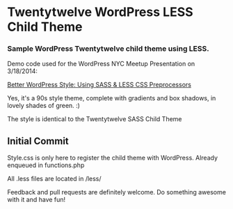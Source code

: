 # Twentytwelve WordPress LESS Child Theme
### Sample WordPress Twentytwelve child theme using LESS.

Demo code used for the WordPress NYC Meetup Presentation on 3/18/2014:

[Better WordPress Style: Using SASS & LESS CSS Preprocessors](http://www.meetup.com/WordPressNYC/events/169583212/)

Yes, it's a 90s style theme, complete with gradients and box shadows, in lovely shades of green. :)

  
The style is identical to the Twentytwelve SASS Child Theme

## Initial Commit
Style.css is only here to register the child theme with WordPress. Already enqueued in functions.php


All .less files are located in /less/

Feedback and pull requests are definitely welcome. Do something awesome with it and have fun!